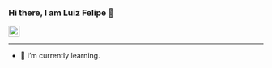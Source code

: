 ### Hi there, I am Luiz Felipe 👋

<a target="_blank" href="https://www.linkedin.com/in/luiz-felipe-da-silva/">
  <img  alt="Linkdein" width="22px" src="https://cdn.jsdelivr.net/npm/simple-icons@v3/icons/linkedin.svg" />
</a>

<hr>

<!--
**luizfelipedasilva678/luizfelipedasilva678** is a ✨ _special_ ✨ repository because its `README.md` (this file) appears on your GitHub profile.
-->

- :book:  I’m currently learning.

